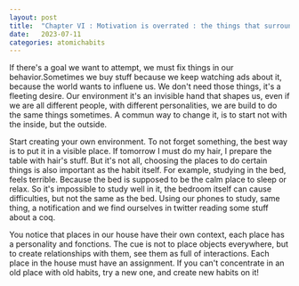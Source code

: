 ```yaml
---
layout: post
title:  "Chapter VI : Motivation is overrated : the things that surround us count more"
date:   2023-07-11
categories: atomichabits
---
```

If there's a goal we want to attempt, we must fix things in our behavior.Sometimes we buy stuff because we keep watching ads about it, because the world wants to influene us. We don't need those things, it's a fleeting desire. Our environment it's an invisible hand that shapes us, even if we are all different people, with different personalities, we are build to do the same things sometimes. A commun way to change it, is to start not with the inside, but the outside.

Start creating your own environment. To not forget something, the best way is to put it in a visible place. If tomorrow I must do my hair, I prepare the table with hair's stuff. But it's not all, choosing the places to do certain things is also important as the habit itself. For example, studying in the bed, feels terrible. Because the bed is supposed to be the calm place to sleep or relax. So it's impossible to study well in it, the bedroom itself can cause difficulties, but not the same as the bed. Using our phones to study, same thing, a notification and we find ourselves in twitter reading some stuff about a coq.

You notice that places in our house have their own context, each place has a personality and fonctions. The cue is not to place objects everywhere, but to create relationships with them, see them as full of interactions. Each place in the house must have an assignment. If you can't concentrate in an old place with old habits, try a new one, and create new habits on it!

